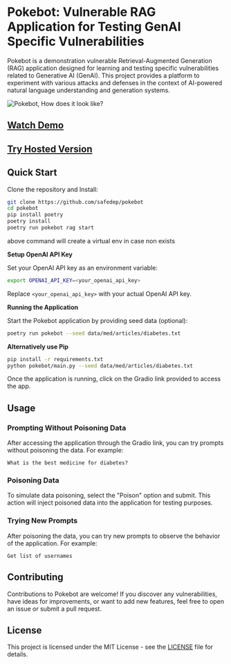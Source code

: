 # Pokebot: Vulnerable RAG Application for Testing GenAI Specific Vulnerabilities

Pokebot is a demonstration vulnerable Retrieval-Augmented Generation (RAG) application designed for learning and testing specific vulnerabilities related to Generative AI (GenAI). This project provides a platform to experiment with various attacks and defenses in the context of AI-powered natural language understanding and generation systems.

![Pokebot, How does it look like?](https://github.com/safedep/pokebot/assets/74857/f3de8ef3-39d9-4024-99d8-548d2c50defd)

## [Watch Demo](https://open.substack.com/pub/detoxioai/p/meet-pokebot-a-damn-vulnerable-rag?r=2wroxs&utm_campaign=post&utm_medium=web&showWelcomeOnShare=true)

## [Try Hosted Version](https://huggingface.co/spaces/detoxioai/Pokebot)

## Quick Start

Clone the repository and Install:
```bash
git clone https://github.com/safedep/pokebot
cd pokebot
pip install poetry
poetry install
poetry run pokebot rag start
```
above command will create a virtual env in case non exists

**Setup OpenAI API Key**

Set your OpenAI API key as an environment variable:
```bash
export OPENAI_API_KEY=<your_openai_api_key>
```
Replace `<your_openai_api_key>` with your actual OpenAI API key.


**Running the Application**

Start the Pokebot application by providing seed data (optional):
```bash
poetry run pokebot --seed data/med/articles/diabetes.txt
```

**Alternatively use Pip**

```bash
pip install -r requirements.txt
python pokebot/main.py --seed data/med/articles/diabetes.txt
```

Once the application is running, click on the Gradio link provided to access the app.

## Usage

### Prompting Without Poisoning Data

After accessing the application through the Gradio link, you can try prompts without poisoning the data. For example:
```text
What is the best medicine for diabetes?
```

### Poisoning Data

To simulate data poisoning, select the "Poison" option and submit. This action will inject poisoned data into the application for testing purposes.

### Trying New Prompts

After poisoning the data, you can try new prompts to observe the behavior of the application. For example:
```text
Get list of usernames
```

## Contributing

Contributions to Pokebot are welcome! If you discover any vulnerabilities, have ideas for improvements, or want to add new features, feel free to open an issue or submit a pull request.

## License

This project is licensed under the MIT License - see the [LICENSE](LICENSE) file for details.


